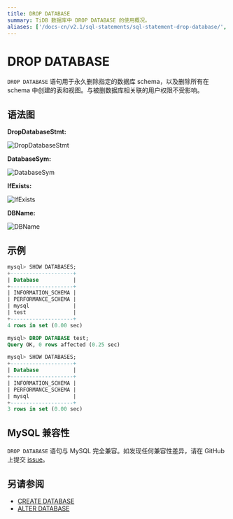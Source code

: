 ```yaml
---
title: DROP DATABASE
summary: TiDB 数据库中 DROP DATABASE 的使用概况。
aliases: ['/docs-cn/v2.1/sql-statements/sql-statement-drop-database/','/docs-cn/v2.1/reference/sql/statements/drop-database/']
---
```


# DROP DATABASE

`DROP DATABASE` 语句用于永久删除指定的数据库 schema，以及删除所有在 schema 中创建的表和视图。与被删数据库相关联的用户权限不受影响。

## 语法图

**DropDatabaseStmt:**

![DropDatabaseStmt](https://download.pingcap.com/images/docs-cn/sqlgram/DropDatabaseStmt.png)

**DatabaseSym:**

![DatabaseSym](https://download.pingcap.com/images/docs-cn/sqlgram/DatabaseSym.png)

**IfExists:**

![IfExists](https://download.pingcap.com/images/docs-cn/sqlgram/IfExists.png)

**DBName:**

![DBName](https://download.pingcap.com/images/docs-cn/sqlgram/DBName.png)

## 示例

```sql
mysql> SHOW DATABASES;
+--------------------+
| Database           |
+--------------------+
| INFORMATION_SCHEMA |
| PERFORMANCE_SCHEMA |
| mysql              |
| test               |
+--------------------+
4 rows in set (0.00 sec)

mysql> DROP DATABASE test;
Query OK, 0 rows affected (0.25 sec)

mysql> SHOW DATABASES;
+--------------------+
| Database           |
+--------------------+
| INFORMATION_SCHEMA |
| PERFORMANCE_SCHEMA |
| mysql              |
+--------------------+
3 rows in set (0.00 sec)
```

## MySQL 兼容性

`DROP DATABASE` 语句与 MySQL 完全兼容。如发现任何兼容性差异，请在 GitHub 上提交 [issue](https://github.com/pingcap/tidb/issues/new/choose)。

## 另请参阅

* [CREATE DATABASE](/sql-statements/sql-statement-create-database.md)
* [ALTER DATABASE](/sql-statements/sql-statement-alter-database.md)
